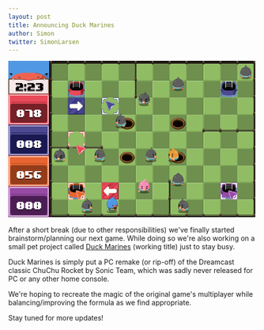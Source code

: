 ```yaml
---
layout: post
title: Announcing Duck Marines
author: Simon
twitter: SimonLarsen
---
```

<div class="centered">
	<a href="/img/duckmarinesteaser.png">
		<img src="/img/duckmarinesteaser.png" width="500" alt="Duck Marines teaser" class="thumbnail">
	</a>
</div>

After a short break (due to other responsibilities) we've finally started brainstorm/planning our next game.
While doing so we're also working on a small pet project called [Duck Marines](/games/duckmarines) (working title) just to stay busy.

Duck Marines is simply put a PC remake (or rip-off) of the Dreamcast classic ChuChu Rocket by Sonic Team,
which was sadly never released for PC or any other home console.

We're hoping to recreate the magic of the original game's multiplayer while balancing/improving the formula as we find appropriate.

Stay tuned for more updates!
